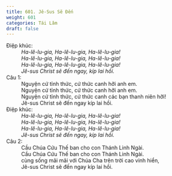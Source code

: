 ```yaml
---
title: 601. Jê-Sus Sẽ Đến
weight: 601
categories: Tái Lâm
draft: false
---
```

<dl><dt>Điệp khúc:</dt><dd data-chorus="1"><em>Ha-lê-lu-gia, Ha-lê-lu-gia, Ha-lê-lu-gia! <br/>Ha-lê-lu-gia, Ha-lê-lu-gia, Ha-lê-lu-gia! <br/>Ha-lê-lu-gia, Ha-lê-lu-gia, Ha-lê-lu-gia! <br/>Jê-sus Christ sẽ đến ngay, kíp lai hồi. </em></dd><dt>Câu 1:</dt><dd data-verse="1">Nguyện cứ tỉnh thức, cứ thức canh hỡi anh em. <br/>Nguyện cứ tỉnh thức, cứ thức canh hỡi anh em. <br/>Nguyện cứ tỉnh thức, cứ thức canh các bạn thanh niên hỡi! <br/>Jê-sus Christ sẽ đến ngay kíp lai hồi. </dd><dt>Điệp khúc:</dt><dd data-chorus="1"><em>Ha-lê-lu-gia, Ha-lê-lu-gia, Ha-lê-lu-gia! <br/>Ha-lê-lu-gia, Ha-lê-lu-gia, Ha-lê-lu-gia! <br/>Ha-lê-lu-gia, Ha-lê-lu-gia, Ha-lê-lu-gia! <br/>Jê-sus Christ sẽ đến ngay, kíp lai hồi. </em></dd><dt>Câu 2:</dt><dd data-verse="2">Cầu Chúa Cứu Thế ban cho con Thánh Linh Ngài. <br/>Cầu Chúa Cứu Thế ban cho con Thánh Linh Ngài. <br/>cùng sống mãi mãi với Chúa Cha trên trời cao vinh hiển, <br/>Jê-sus Christ sẽ đến ngay kíp lai hồi. </dd></dl>